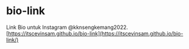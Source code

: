 # bio-link
Link Bio untuk Instagram @kknsengkemang2022.
[https://itscevinsam.github.io/bio-link](https://itscevinsam.github.io/bio-link/)